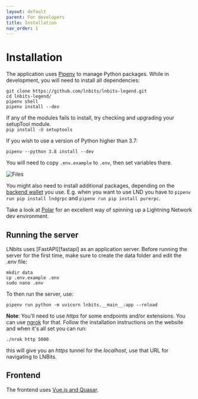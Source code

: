 ```yaml
---
layout: default
parent: For developers
title: Installation
nav_order: 1
---
```


# Installation

The application uses [Pipenv][pipenv] to manage Python packages.
While in development, you will need to install all dependencies:

    git clone https://github.com/lnbits/lnbits-legend.git
    cd lnbits-legend/
    pipenv shell
    pipenv install --dev

If any of the modules fails to install, try checking and upgrading your setupTool module.  
`pip install -U setuptools`

If you wish to use a version of Python higher than 3.7:

    pipenv --python 3.8 install --dev

You will need to copy `.env.example` to `.env`, then set variables there.

![Files](https://i.imgur.com/ri2zOe8.png)

You might also need to install additional packages, depending on the [backend wallet](../guide/wallets.md) you use.
E.g. when you want to use LND you have to `pipenv run pip install lndgrpc` and `pipenv run pip install purerpc`.

Take a look at [Polar][polar] for an excellent way of spinning up a Lightning Network dev environment.

## Running the server

LNbits uses [FastAPI][fastapi] as an application server.
Before running the server for the first time, make sure to create the data folder and edit the .env file:

    mkdir data
    cp .env.example .env
    sudo nano .env

To then run the server, use:

    pipenv run python -m uvicorn lnbits.__main__:app --reload

**Note**: You'll need to use _https_ for some endpoints and/or extensions. You can use [ngrok](https://ngrok.com/) for that. Follow the installation instructions on the website and when it's all set you can run:

    ./nrok http 5000

this will give you an _https_ tunnel for the _localhost_, use that URL for navigating to LNBits.

## Frontend

The frontend uses [Vue.js and Quasar][quasar].

[quart]: https://pgjones.gitlab.io/
[pipenv]: https://pipenv.pypa.io/
[polar]: https://lightningpolar.com/
[quasar]: https://quasar.dev/start/how-to-use-vue
